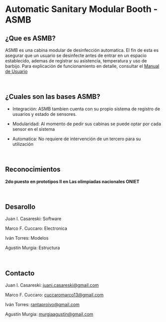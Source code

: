 # Automatic Sanitary Modular Booth - ASMB

## ¿Que es ASMB?

ASMB es una cabina modular de desinfección automatica. El fin de esta es asegurar que un usuario se desinfecte antes de entrar en un espacio establecido, ademas de registrar su asistencia, temperatura y uso de barbijo.
Para explicación de funcionamiento en detalle, consultar el [Manual de Usuario](https://github.com/impatrq/asmb/blob/main/Docs/Carpeta%20técnica.docx)

<br>

## ¿Cuales son las bases ASMB?


- Integración: ASMB tambien cuenta con su propio sistema de registro de usuarios y estado de sensores. 

- Modularidad: Al momento de pedir sus cabinas se puede optar por cada sensor en el sistema

- Automatica: No requiere de intervención de un tercero para su utilización

<br>

## Reconocimientos
<b>2do puesto en prototipos II en Las olimpiadas nacionales ONIET</b>

<br>

## Desarollo

Juan I. Casareski: Software

Marco F. Cuccaro: Electronica

Iván Torres: Modelos

Agustín Murgia: Estructura

<br>

## Contacto

Juan I. Casareski: [juani.casareski@gmail.com](mailto:juani.casareski@gmail.com)

Marco F. Cuccaro: [cuccaromarco13@gmail.com](mailto:cuccaromarco13@gmail.com)

Iván Torres: [rantaproivo@gmail.com](mailto:rantaproivo@gmail.com)

Agustín Murgia: [murgiaagustin@gmail.com](mailto:murgiaagustin@gmail.com)
